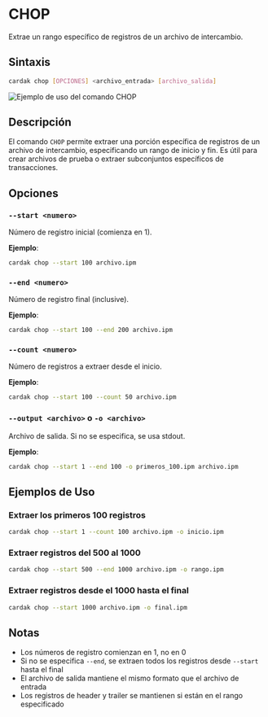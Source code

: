 # CHOP

Extrae un rango específico de registros de un archivo de intercambio.

## Sintaxis

```bash
cardak chop [OPCIONES] <archivo_entrada> [archivo_salida]
```
![Ejemplo de uso del comando CHOP](/img/chop-1.png)

## Descripción

El comando `CHOP` permite extraer una porción específica de registros de un archivo de intercambio, especificando un rango de inicio y fin. Es útil para crear archivos de prueba o extraer subconjuntos específicos de transacciones.

## Opciones

### `--start <numero>`
Número de registro inicial (comienza en 1).

**Ejemplo**:
```bash
cardak chop --start 100 archivo.ipm
```

### `--end <numero>`
Número de registro final (inclusive).

**Ejemplo**:
```bash
cardak chop --start 100 --end 200 archivo.ipm
```

### `--count <numero>`
Número de registros a extraer desde el inicio.

**Ejemplo**:
```bash
cardak chop --start 100 --count 50 archivo.ipm
```

### `--output <archivo>` o `-o <archivo>`
Archivo de salida. Si no se especifica, se usa stdout.

**Ejemplo**:
```bash
cardak chop --start 1 --end 100 -o primeros_100.ipm archivo.ipm
```

## Ejemplos de Uso

### Extraer los primeros 100 registros

```bash
cardak chop --start 1 --count 100 archivo.ipm -o inicio.ipm
```

### Extraer registros del 500 al 1000

```bash
cardak chop --start 500 --end 1000 archivo.ipm -o rango.ipm
```

### Extraer registros desde el 1000 hasta el final

```bash
cardak chop --start 1000 archivo.ipm -o final.ipm
```

## Notas

- Los números de registro comienzan en 1, no en 0
- Si no se especifica `--end`, se extraen todos los registros desde `--start` hasta el final
- El archivo de salida mantiene el mismo formato que el archivo de entrada
- Los registros de header y trailer se mantienen si están en el rango especificado



